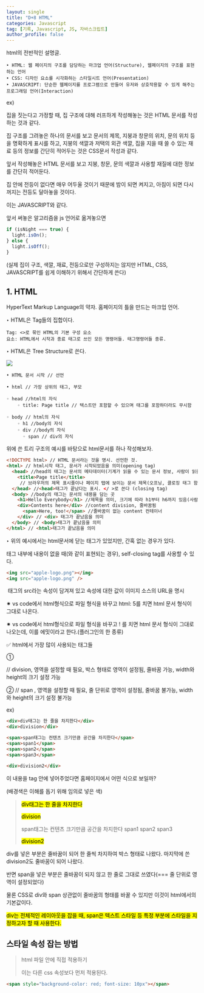 ```yaml
---
layout: single
title: "D+8 HTML"
categories: Javascript
tag: [기록, Javascript, JS, 자바스크립트]
author_profile: false
---
```


html의 전반적인 설명글.

```
‣ HTML: 웹 페이지의 구조를 담당하는 마크업 언어(Structure), 웹페이지의 구조를 표현하는 언어
‣ CSS: 디자인 요소를 시각화하는 스타일시트 언어(Presentation)
‣ JAVASCRIPT: 단순한 웹페이지를 프로그램으로 만들어 유저와 상호작용할 수 있게 해주는 프로그래밍 언어(Interaction)
```

ex)

집을 짓는다고 가정할 때, 집 구조에 대해 러프하게 작성해놓는 것은 HTML 문서를 작성하는 것과 같다.

집 구조를 그려놓은 하나의 문서를 보고 문서의 제목, 지붕과 창문의 위치, 문의 위치 등을 명확하게 표시를 하고, 지붕의 색깔과 저택의 외관 색깔, 집을 지을 때 쓸 수 있는 재료 등의 정보를 간단히 적어두는 것은 CSS문서 작성과 같다.

앞서 작성해놓은 HTML 문서를 보고 지붕, 창문, 문의 색깔과 사용할 재질에 대한 정보를 간단히 적어둔다.

집 안에 전등이 없다면 매우 어두울 것이기 때문에 밤이 되면 켜지고, 아침이 되면 다시 꺼지는 전등도 달아놓을 것이다.

이는 JAVASCRIPT와 같다.

앞서 써놓은 알고리즘을 js 언어로 옮겨놓으면

```javascript
if (isNight === true) {
  light.isOn();
} else {
  light.isOff();
}
```

(실제 집이 구조, 색깔, 재료, 전등으로만 구성하지는 않지만 HTML, CSS, JAVASCRIPT를 쉽게 이해하기 위해서 간단하게 쓴다)

## 1. HTML

HyperText Markup Language의 약자. 홈페이지의 틀을 만드는 마크업 언어.

‣ HTML은 Tag들의 집합이다.

```
Tag: <>로 묶인 HTML의 기본 구성 요소
요소: HTML에서 시작과 종료 태그로 쓰인 모든 명령어들. 태그명령어들 종류.
```

‣ HTML은 Tree Structure로 쓴다.

![](https://blog.kakaocdn.net/dn/xbVoK/btrhFSrkDbB/OLIyyuBT7IWC98TRukTKr0/img.png)

```
• HTML 문서 시작 // 선언

• html // 가장 상위의 태그, 부모

◦ head //html의 자식
    ◦ title: Page title // 텍스트만 포함할 수 있으며 태그를 포함하더라도 무시함

◦ body // html의 자식
    ◦ h1 //body의 자식
    ◦ div //body의 자식
      ◦ span // div의 자식
```

위에 쓴 트리 구조의 예시를 바탕으로 html문서를 하나 작성해보자.

```html
<!DOCTYPE html> // HTML 문서라는 것을 명시. 선언한 것.
<html> // html시작 태그, 문서가 시작되었음을 의미(opening tag)
  <head> //head의 태그는 문서의 메타데이터(기계가 읽을 수 있는 문서 정보, 사람이 읽을 수 있는 정보 아님)선언
    <title>Page title</title>
     // 브라우저의 제목 표시줄이나 페이지 탭에 보이는 문서 제목(오프닝, 클로징 태그 함께 씀)
  </head> //<head>태그가 끝났다는 표시. </ >로 쓴다 (closing tag)
  <body> //body의 태그는 문서의 내용을 담는 곳
    <h1>Hello Everybody</h1> //제목을 의미, 크기에 따라 h1부터 h6까지 있음(사람에게 보이는 제목 정보)
    <div>Contents here</div> //content division, 줄바꿈됨
      <span>Here, too!</span> //줄바꿈이 없는 content 컨테이너
    </div> // <div> 태그가 끝났음을 의미
  </body> // <body>태그가 끝났음을 의미
</html> // <html>태그가 끝났음을 의미
```

‣ 위의 예시에서는 html문서에 닫는 태그가 있었지만, 간혹 없는 경우가 있다.

태그 내부에 내용이 없을 때(<tag></tag>와 같이 표현되는 경우), self-closing tag를 사용할 수 있다.

```html
<img src="apple-logo.png"></img>
<img src="apple-logo.png" />
```

<img> 태그의 src라는 속성이 담겨져 있고 속성에 대한 값이 이미지 소스의 URL을 명시

✷ vs code에서 html형식으로 파일 형식을 바꾸고 html: 5를 치면 html 문서 형식이 그대로 나온다.

✷ vs code에서 html형식으로 파일 형식을 바꾸고 ! 를 치면 html 문서 형식이 그대로 나오는데, 이를 에밋이라고 한다.(플러그인의 한 종류)

✅ html에서 가장 많이 사용되는 태그들

① <div> // division, 영역을 설정할 때 필요, 박스 형태로 영역이 설정됨, 줄바꿈 가능, width와 height의 크기 설정 가능

② <span> // span , 영역을 설정할 때 필요, 줄 단위로 영역이 설정됨, 줄바꿈 불가능, width와 height의 크기 설정 불가능

ex)

```html
<div>div태그는 한 줄을 차지한다</div>
<div>division</div>

<span>span태그는 컨텐츠 크기만큼 공간을 차지한다</span>
<span>span1</span>
<span>span2</span>
<span>span3</span>

<div>division2</div>
```

이 내용을 <body>tag 안에 넣어주었다면 홈페이지에서 어떤 식으로 보일까?

(배경색은 이해를 돕기 위해 임의로 넣은 색)

> <mark>div태그는 한 줄을 차지한다</mark>
>
> <mark>division</mark>
>
> span태그는 컨텐츠 크기만큼 공간을 차지한다 span1 span2 span3
>
> <mark>division2</mark>

div를 넣은 부분은 줄바꿈이 되어 한 줄씩 차지하여 박스 형태로 나왔다. 마지막에 쓴 division2도 줄바꿈이 되어 나왔다.

반면 span을 넣은 부분은 줄바꿈이 되지 않고 한 줄로 그대로 쓰였다(=== 줄 단위로 영역이 설정되었다)

물론 CSS로 div와 span 상관없이 줄바꿈의 형태를 바꿀 수 있지만 이것이 html에서의 기본값이다.

<mark>div는 전체적인 레이아웃을 잡을 때, span은 텍스트 스타일 등 특정 부분에 스타일을 지정하고자 할 때 사용한다.</mark>

## <span> 스타일 속성 잡는 방법

> html 파일 안에 직접 적용하기
>
> 이는 다른 css 속성보다 먼저 적용된다.

```html
<span style="background-color: red; font-size: 10px"></span>
```

> <style>태그로 지정하기(internal)

```html
<head>
  <style>
    p {
      font-size: 2em;
      background-color: beige;
      border: 1px solid black;
    }
  </style>
</head>
```

구조와 스타일이 섞이게 되므로 유지보수가 어렵다.

별도로 css파일을 관리하지 않아도 되며 별도로 브라우저가 css파일 연결 요청을 보낼 필요가 없다.

하지만 그다지 선호하지 않는 방식.

> 외부 css 파일로 지정하는 방식(external)

```html
<html>
  <head>
    <link rel="stylesheet" href="style.css"
  </head>
  <body>
    <div>
      <p>
        <ul>
          <li></li>
          <li></li>
          <li></li>
        </ul>
      </p>
    </div>
  </body>
```

href="style.css"형식으로 외부 css파일을 지정하는 방식이고, 가급적 이 방법을 사용하며 선호한다.

현업에서는 여러 개의 css 파일로 분리하고 이를 합쳐 서비스에 이용하기도 한다.

위에서 봤던 internal코드와 같은 css를 쓰고, style.css와 같은 별도의 파일을 생성한다.

이후 html에서 <link>태그를 걸어주면 된다.

([참고링크])(https://0ver-grow.tistory.com/138)

## <span> text-align 스타일 잡는 방법

```css
.(span태그 class이름) {
  float: right;
}
```

```html
<span style="display: inline-block; width: 95%; text-align: right;"></span>
```

<span>은 스타일 속성을 직접 줄 수 없으므로 html파일 안의 span태그 안에 스타일을 사용하여 줄 수 있다.

아니면 class이름을 부여하여 float을 사용하여 정렬할 수 있다.

background나 font속성 등을 줄 때에는 style속성을 사용하여 줄 수 있다.

([참고링크])(https://coding-factory.tistory.com/189)

## img 태그

image, src 특성에 지정한 이미지로 나타나는 시각적 제출 버튼. 이미지 삽입 태그.

이미지의 src를 누락한 경우 alt 특성의 텍스트를 대신 보여주며, <img>tag에는 closing tag가 없음.

인터넷에서의 이미지를 넣어주려면 해당 경로 링크를, 저장되어있는 이미지를 넣어주려면 이미지 파일 경로를 넣어준다.

```html
<img src="C:\Documents and Settings\USER\My Documents\My Pictures\1.png" />
```

## 이미지에 링크 걸기

[<a>태그로 <img>태그를 감싸주면 된다.](https://velog.io/@muchogusto/a-href-%EB%AC%B4%EC%97%87%EC%9D%84-%EC%9D%98%EB%AF%B8)

```html
<a href="https://www.abcd.com" target="_blank"
  ><img src="C:\Documents and Settings\USER\My Documents\My Pictures\1.png"
/></a>
```

## a 태그

하이퍼링크를 걸어줄 수 있는 태그

```html
<a href="https://www.abcd.com" target="_blank">Go abcd</a>
```

여기서 target="\_blank"는 현재 창이 아닌 새 탭으로 사이트를 열리게 하는 속성이다.

## <ul>, <ol>, <li>

> <ul>태그는 순서가 필요없는 목록을 만듦(unordered list)
>
> <ol>태그는 숫자나 알파벳 등 순서가 필요한 목록을 만듦(ordered list)
>
> <li>태그는 <ol>과 <ul>의 항목을 나열할 때 사용함(list item)

```html
<ul>
  <li>Apple 1</li>
  <li>Apple 2</li>
  <li>Apple 3 has nested list</li>
</ul>
<ul>
  <li>Apple 3-1</li>
</ul>
```

첫 번째 <ul>tag에 있었던 리스트 아이템(<li>)인 Apple 1, Apple 2, Apple 3 has nested list가 나왔다.

```
• Apple 1
• Apple 2
• Apple 3 has nested list

    // 두 번째 <ul>tag에 있었던 리스트 아이템인 Apple 3 has nested list의 아이템 Apple 3-1이 나왔다.
    ◦ Apple 3-1
```

대부분 홈페이지의 메뉴에서 많이 쓰인다. 어떤 종류의 리스트라도 이것들을 사용한다.

반대로 순서가 필요하다면 <ul>tag를 써주었던 부분을 전부 <ol>tag로 바꿔주면 된다.

```
1. Apple 1
2. Apple 2
3. Apple 3 has nested list
   1. Apple 3-1
```

앞에 넘버링이 붙어서 나온다.

## input 태그

text, radio, checkbox 등을 사용한다.

> text: 디폴트 값. 한 줄의 텍스트 필드. 새 줄 문자는 입력값으로부터 자동 제거됨
>
> radio: 같은 name값을 가진 여러 개의 선택 중 하나의 값을 선택하게 하는 라디오 버튼
>
> checkbox: 단일 값을 선택하거나 선택 해제 할 수 있는 체크박스

ex)

```html
<div>ID <input type="text" placeholder="type here" /></div>
<div>Password <input type="password" /></div>
<div><input type="checkbox" /> ID 기억하기</div>
<div><input type="checkbox" /> 보안으로 접속하기</div>
```

```html
<input type="radio" name="option">a</input>
<input type="radio" name="option">b</input>
```

## textarea 태그

여러 줄의 긴 문장을 입력할 수 있는 양식의 태그.

## button 태그

기본 행동을 가지지 않으며 value을 레이블로 사용하는 푸시 버튼

```html
<div>
  <button>LogIn</button> // 태그 사이에 넣고 싶은 텍스트를 넣어 버튼 이름을 만듦
</div>
```

이렇게 하면 로그인 버튼이 생긴다. 다만 실질적인 기능을 하는 것이 아닌 단순 폼을 만들어주었다.

## p 태그

paragraph(문단)의 약자로, 하나의 문단을 표현하기 위하여 사용한다.

## <h1>, <h2>, <h3>, <h4>, <h5>, <h6>의 차이

```html
<!DOCTYPE html>
<html lan="en">
  <head>
    <meta charset="UTF-8" />
    <meta http-equiv="X-UA-Compatible" content="IE-Edge" />
    <meta name="viewport" content="width=device-width, initial-scale=1.0" />
    <title>Document</title>
  </head>
  <body>
    <h1>Heading1</h1>
    <h2>Heading2</h2>
    <h3>Heading3</h3>
    <h4>Heading4</h4>
    <h5>Heading5</h5>
    <h6>Heading6</h6>
  </body>
</html>
```

![](https://blog.kakaocdn.net/dn/mt7Yo/btrkAuPhzNE/OkxaPnOu9JkgzmuKxBdyh1/img.png)

숫자가 붙어있으니 당연하게도 순서에 맞게 써주어야 한다.

문서의 구조와 밀접한 관계가 있으며 크기와 글자의 굵기 등에도 관계가 있음.

## HTML5 semantic tag(시멘틱 태그)

일반적으로 semantic의 뜻은 "의미의, 의미론적인" 이다.

⇒ semantic tag: 개발자와 브라우저에게 의미있는 태그.

예를 들어, div나 span은 non-semantic 태그라고 할 수 있고, table, article 등의 tag는 semantic 태그라고 볼 수 있다.

div나 span태그만 보고 이게 어떤 내용이 들어가는 지 알 수 없다.

하지만 table을 보면 표가 들어간다는 것을 알 수 있고, article을 보면 어떠한 형태의 글이 들어갈 것이라는 걸 알 수 있다.

✷ HTML5에서의 시멘틱 요소

|    태그    |                                                                                                                                            설명                                                                                                                                             |
| :--------: | :-----------------------------------------------------------------------------------------------------------------------------------------------------------------------------------------------------------------------------------------------------------------------------------------: |
|  article   |                                                                                               해당 문서나 페이지 또는 사이트와는 완전히 독립적으로 구성할 수 있는 요소를 정의할 때 사용한다.                                                                                                |
|   aside    |                                                                                                           페이지 콘텐츠를 제외한 콘텐츠를 정의한다. 링크, 광고, 사이드바 표시 등.                                                                                                           |
|  details   |                                                                                                                   사용자가 보거나 숨길 수있는 추가 세부 정보를 정의한다.                                                                                                                    |
|  summary   |                                                                                                                       details요소를 위해 눈에 보이는 제목을 정의한다.                                                                                                                       |
|   figure   |                                                                                                    일러스트레이션, 다이어그램, 사진, 코드 목록 등과 같은 자체 포함 된 콘텐츠를 지정한다.                                                                                                    |
| figcaption |                                                                                                                             figure 요소에 대한 캡션을 정의한다.                                                                                                                             |
|   footer   |                                                                          문서 또는 섹션의 바닥글을 지정한다. 주로 저작권, 연락처 정보 등 내용이 삽입되며 <header>, <section>, <article> 등 다른 레이아웃 사용가능.                                                                          |
|   header   | 문서나 섹션의 머릿글을 지정한다. 사이트 맨 위쪽이나 왼쪽에 사용하며 헤더 안에 <form> 태그를 이용, 검색창을 넣거나 <nav>태그를 이용해 사이트메뉴를 넣는다.즉, 도입부에 해당하는 콘텐츠나 네비게이션 링크의 집합 등과 같은 정보를 포함, HTML 문서는 여러 개의 <header> 요소를 포함할 수 있다. |
|  section   |                                  <header>, <footer>와 함께 문서의 구역을 정의한다. 웹 페이지의 큰 의미 단위가 될 수 있는 어떤 것이든 묶어서 하나의 구역을 구분하는데 사용한다. <section>안에 <section>을 넣을 수도 있고, <article>을 이용해 내용을 넣는다.                                  |
|    nav     |                                                                                     네비게이션 링크를 정의한다. 같은 사이트 내의 링크나 다른 사이트로의 링크들의 모음이다. 문서의 주요 내용을 지정한다.                                                                                     |
|    main    |                                                                                                                                문서의 주요 내용을 지정한다.                                                                                                                                 |
|    mark    |                                                                                                             강조표시된 텍스트를 정의한다. 형광펜을 칠한 것처럼 노랗게 칠해진다.                                                                                                             |
|    time    |                                                                                                                                   날짜 / 시간을 정의한다.                                                                                                                                   |
|     hn     |                          각 웹 콘텐츠 영역에서 제목을 표시할 때 사용하는 태그. <h1>은 페이지 당 단 한 번만 사용하는 것이 권장된다. 웹표준에서는 <hn>을 사용해 제목을 표시해야 하며, 단순 크기를 키우거나 굵게 표시하고 싶다는 이유로 이 태그를 쓰는 것은 금지된다.                          |
|   hgroup   |                                                                                                            의미는 없지만 제목과 부제목을 묶는 용도. 가독성 향상을 위해 사용한다.                                                                                                            |
|  address   |                                                  웹페이지 저작자의 이름이나 제작자의 웹페이지, 피드백을 위한 이메일주소 등의 연락처 주소를 넣기 위한 태그. 하지만 실제 우편물 주소를 넣는 것은 아니다. - 실제 우편물 주소에는 <p>를 쓴다.                                                   |
